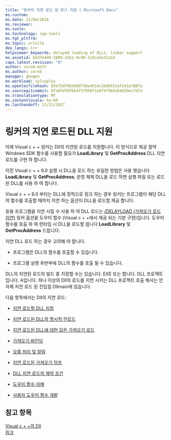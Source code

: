 ```yaml
---
title: "링커의 지연 로드 된 Dll 지원 | Microsoft Docs"
ms.custom: 
ms.date: 11/04/2016
ms.reviewer: 
ms.suite: 
ms.technology: cpp-tools
ms.tgt_pltfrm: 
ms.topic: article
dev_langs: C++
helpviewer_keywords: delayed loading of DLLs, linker support
ms.assetid: b2d7e449-2809-42b1-9c90-2c0ca5e31a14
caps.latest.revision: "9"
author: corob-msft
ms.author: corob
manager: ghogen
ms.workload: cplusplus
ms.openlocfilehash: 83e75df963889730e4514c38d0551af241a788fa
ms.sourcegitcommit: 8fa8fdf0fbb4f57950f1e8f4f9b81b4d39ec7d7a
ms.translationtype: MT
ms.contentlocale: ko-KR
ms.lasthandoff: 12/21/2017
---
```

# <a name="linker-support-for-delay-loaded-dlls"></a>링커의 지연 로드된 DLL 지원
이제 Visual c + + 링커는 Dll의 지연된 로드를 지원합니다. 이 방식으로 제공 절약 Windows SDK 함수를 사용할 필요가 **LoadLibrary** 및 **GetProcAddress** DLL 지연 로드를 구현 하 합니다.  
  
 이전 Visual c + + 6.0 실행 시 DLL을 로드 하는 유일한 방법은 사용 했습니다 **LoadLibrary** 및 **GetProcAddress**; 운영 체제 DLL을 로드 하면 실행 파일 또는 로드 된 DLL를 사용 하 여 합니다.  
  
 Visual c + + 6.0 부터는 DLL에 정적으로 링크 하는 경우 링커는 프로그램이 해당 DLL의 함수를 호출할 때까지 지연 하는 옵션이 DLL을 로드할 제공 합니다.  
  
 응용 프로그램을 지연 시킬 수 사용 하 여 DLL 로드는 [/DELAYLOAD (가져오기 로드 지연)](../../build/reference/delayload-delay-load-import.md) 링커 옵션을 도우미 함수 (Visual c + +에서 제공 되는 기본 구현)입니다. 도우미 함수를 호출 하 여 런타임 시 DLL을 로드할 됩니다 **LoadLibrary** 및 **GetProcAddress** 드립니다.  
  
 지연 DLL 로드 하는 경우 고려해 야 합니다.  
  
-   프로그램은 DLL의 함수를 호출할 수 있습니다.  
  
-   프로그램 실행 후반부에 DLL의 함수를 호출 될 수 있습니다.  
  
 DLL의 지연된 로드의 빌드 중 지정할 수는 있습니다. EXE 또는 합니다. DLL 프로젝트입니다. A입니다. 하나 이상의 Dll의 로드를 지연 시키는 DLL 프로젝트 호출 해서는 안 자체 지연 로드 된 진입점 Dllmain에 있습니다.  
  
 다음 항목에서는 Dll의 지연 로드:  
  
-   [지연 로드할 DLL 지정](../../build/reference/specifying-dlls-to-delay-load.md)  
  
-   [지연 로드된 DLL의 명시적 언로드](../../build/reference/explicitly-unloading-a-delay-loaded-dll.md)  
  
-   [지연 로드된 DLL에 대한 모든 가져오기 로드](../../build/reference/loading-all-imports-for-a-delay-loaded-dll.md)  
  
-   [가져오기 바인딩](../../build/reference/binding-imports.md)  
  
-   [오류 처리 및 알림](../../build/reference/error-handling-and-notification.md)  
  
-   [지연 로드된 가져오기 덤프](../../build/reference/dumping-delay-loaded-imports.md)  
  
-   [DLL 지연 로드의 제약 조건](../../build/reference/constraints-of-delay-loading-dlls.md)  
  
-   [도우미 함수 이해](understanding-the-helper-function.md)  
  
-   [사용자 도우미 함수 개발](../../build/reference/developing-your-own-helper-function.md)  
  
## <a name="see-also"></a>참고 항목  
 [Visual c + +의 Dll](../../build/dlls-in-visual-cpp.md)   
 [링크](../../build/reference/linking.md)